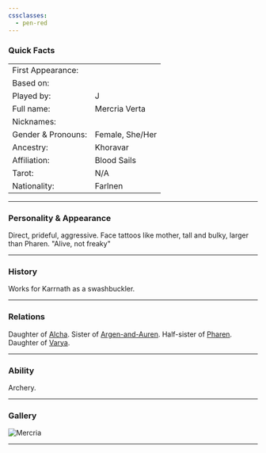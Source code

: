 ```yaml
---
cssclasses:
  - pen-red
---
```

### Quick Facts

|                    |                 |
| ------------------ | --------------- |
| First Appearance:  |                 |
| Based on:          |                 |
| Played by:         | J               |
| Full name:         | Mercria Verta   |
| Nicknames:         |                 |
| Gender & Pronouns: | Female, She/Her |
| Ancestry:          | Khoravar        |
| Affiliation:       | Blood Sails     |
| Tarot:             | N/A             |
| Nationality:       | Farlnen         |
***
### Personality & Appearance
Direct, prideful, aggressive. Face tattoos like mother, tall and bulky, larger than Pharen.
"Alive, not freaky"

***
### History
Works for Karrnath as a swashbuckler.

***
### Relations
Daughter of [Alcha](Alcha.md).
Sister of [Argen-and-Auren](Argen-and-Auren.md).
Half-sister of [Pharen](../Pharen.md).
Daughter of [Varya](Varya.md).


***
### Ability
Archery.

***
### Gallery

![Mercria](../../../../../../99%20-%20META/attachments/Mercria.png)

***
